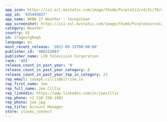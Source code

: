 ```yaml
---
app_icon: https://is1-ssl.mzstatic.com/image/thumb/Purple112/v4/2c/78/d2/2c78d281-14b3-f9da-5788-341169381eca/AppIcon-1x_U007emarketing-0-7-0-85-220.jpeg/1024x1024bb.png
app_id: '935445837'
app_name: WKBN 27 Weather - Youngstown
app_screenshot: https://is1-ssl.mzstatic.com/image/thumb/PurpleSource122/v4/e8/9b/d5/e89bd57a-af7c-1176-4696-81a375dce39b/d4f5b237-8040-4181-a595-b0b5f24fab6f_Simulator_Screen_Shot_-_iPhone_13_Pro_Max_-_2022-04-12_at_14.24.34.png/1284x2778bb.png
category: Weather
country: US
id: 27agoufgKaqS
language: en
most_recent_release: '2022-09-15T00:00:00'
publisher_id: '488222083'
publisher_name: LIN Television Corporation
rank: '401'
release_count_in_past_year: '0'
release_count_in_past_year_category: 8
release_count_in_past_year_top_in_category: 23
rep_email: joseph.cillis@bitrise.io
rep_first_name: Joe
rep_full_name: Joe Cillis
rep_linkedin: https://www.linkedin.com/in/joecillis
rep_phone: +1 518-258-1902
rep_photo: joe.jpg
rep_title: Account Manager
store: itunes_connect
---
```

